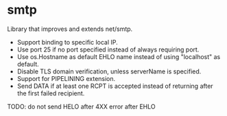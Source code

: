# smtp

Library that improves and extends net/smtp.

* Support binding to specific local IP.
* Use port 25 if no port specified instead of always requiring port.
* Use os.Hostname as default EHLO name instead of using "localhost" as default.
* Disable TLS domain verification, unless serverName is specified.
* Support for PIPELINING extension.
* Send DATA if at least one RCPT is accepted instead of returning after the first failed recipient.

TODO: do not send HELO after 4XX error after EHLO
